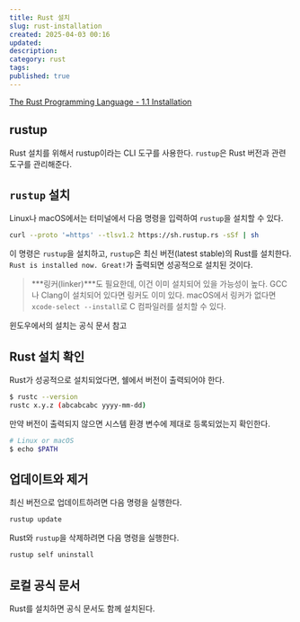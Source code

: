 ```yaml
---
title: Rust 설치
slug: rust-installation
created: 2025-04-03 00:16
updated:
description:
category: rust
tags:
published: true
---
```


[The Rust Programming Language - 1.1 Installation](https://doc.rust-lang.org/book/ch01-01-installation.html)

## rustup

Rust 설치를 위해서 rustup이라는 CLI 도구를 사용한다.
`rustup`은 Rust 버전과 관련 도구를 관리해준다.

## `rustup` 설치

Linux나 macOS에서는 터미널에서 다음 명령을 입력하여 `rustup`을 설치할 수 있다.

```bash
curl --proto '=https' --tlsv1.2 https://sh.rustup.rs -sSf | sh
```

이 명령은 `rustup`을 설치하고, `rustup`은 최신 버전(latest stable)의 Rust를 설치한다.
`Rust is installed now. Great!`가 출력되면 성공적으로 설치된 것이다.

> ***링커(linker)***도 필요한데, 이건 이미 설치되어 있을 가능성이 높다.
> GCC나 Clang이 설치되어 있다면 링커도 이미 있다.
> macOS에서 링커가 없다면 `xcode-select --install`로 C 컴파일러를 설치할 수 있다.

윈도우에서의 설치는 공식 문서 참고

## Rust 설치 확인

Rust가 성공적으로 설치되었다면, 쉘에서 버전이 출력되어야 한다.

```bash
$ rustc --version
rustc x.y.z (abcabcabc yyyy-mm-dd)
```

만약 버전이 출력되지 않으면 시스템 환경 변수에 제대로 등록되었는지 확인한다.

```bash
# Linux or macOS
$ echo $PATH
```

## 업데이트와 제거

최신 버전으로 업데이트하려면 다음 명령을 실행한다.

```bash
rustup update
```

Rust와 `rustup`을 삭제하려면 다음 명령을 실행한다.

```bash
rustup self uninstall
```

## 로컬 공식 문서

Rust를 설치하면 공식 문서도 함께 설치된다.

```bash
```
